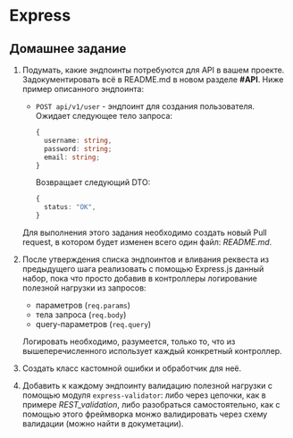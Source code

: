 # Express

## Домашнее задание

1. Подумать, какие эндпоинты потребуются для API в вашем проекте. Задокументировать всё в README.md в новом разделе **#API**. Ниже пример описанного эндпоинта:
    - `POST api/v1/user` - эндпоинт для создания пользователя. Ожидает следующее тело запроса:

      ```TypeScript
      {
        username: string,
        password: string;
        email: string;
      }
      ```

      Возвращает следующий DTO:

      ```TypeScript
      {
        status: "OK",
      }
      ```

    Для выполнения этого задания необходимо создать новый Pull request, в котором будет изменен всего один файл: *README.md*.

2. После утверждения списка эндпоинтов и вливания реквеста из предыдущего шага реализовать с помощью Express.js данный набор, пока что просто добавив в контроллеры логирование полезной нагрузки из запросов:
    - параметров (`req.params`)
    - тела запроса (`req.body`)
    - query-параметров (`req.query`)

    Логировать необходимо, разумеется, только то, что из вышеперечисленного использует каждый конкретный контроллер.

3. Создать класс кастомной ошибки и обработчик для неё.

4. Добавить к каждому эндпоинту валидацию полезной нагрузки с помощью модуля `express-validator`: либо через цепочки, как в примере *REST_validation*, либо разобраться самостоятельно, как с помощью этого фреймворка монжо валидировать через схему валидации (можно найти в докуметации).
